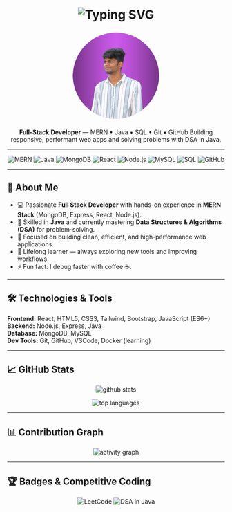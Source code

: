 <!-- HERO / HEADER -->
<h1 align="center">
  <img src="https://readme-typing-svg.herokuapp.com?font=Fira+Code&size=28&pause=1000&color=36BCF7&center=true&vCenter=true&width=500&lines=I+am+Sathish;MERN+Stack+Developer;Java+Developer;SQL+Developer;Thank+You" alt="Typing SVG" />
</h1>

<p align="center">
  <img src="sathish-1.png" 
       alt="Sathish" 
       width="200" 
       style="border-radius:50%; border: 5px solid transparent; animation: spin 4s linear infinite, glow 2s ease-in-out infinite;">
</p>


<p align="center">
  <strong>Full-Stack Developer</strong> — MERN • Java • SQL • Git • GitHub  
  Building responsive, performant web apps and solving problems with DSA in Java.
</p>

---

<!-- BADGES -->
<p align="center">
  <img alt="MERN" src="https://img.shields.io/badge/MERN-Stack-4DB33D?style=flat&logo=mern" />
  <img alt="Java" src="https://img.shields.io/badge/Java-ED8B00?style=flat&logo=java&logoColor=white" />
  <img alt="MongoDB" src="https://img.shields.io/badge/MongoDB-47A248?style=flat&logo=mongodb&logoColor=white" />
  <img alt="React" src="https://img.shields.io/badge/React-61DAFB?style=flat&logo=react&logoColor=black" />
  <img alt="Node.js" src="https://img.shields.io/badge/Node.js-339933?style=flat&logo=node.js&logoColor=white" />
  <img alt="MySQL" src="https://img.shields.io/badge/MySQL-4479A1?style=flat&logo=mysql&logoColor=white" />
  <img alt="SQL" src="https://img.shields.io/badge/SQL-003B57?style=flat&logo=sqlite&logoColor=white" />
  <img alt="GitHub" src="https://img.shields.io/badge/GitHub-181717?style=flat&logo=github&logoColor=white" />
</p>

---

## 📌 About Me
- 💻 Passionate **Full Stack Developer** with hands-on experience in **MERN Stack** (MongoDB, Express, React, Node.js).
- 🔹 Skilled in **Java** and currently mastering **Data Structures & Algorithms (DSA)** for problem-solving.
- 🚀 Focused on building clean, efficient, and high-performance web applications.
- 🌱 Lifelong learner — always exploring new tools and improving workflows.
- ⚡ Fun fact: I debug faster with coffee ☕.

---

## 🛠️ Technologies & Tools
**Frontend:** React, HTML5, CSS3, Tailwind, Bootstrap, JavaScript (ES6+)  
**Backend:** Node.js, Express, Java  
**Database:** MongoDB, MySQL  
**Dev Tools:** Git, GitHub, VSCode, Docker (learning)  

---

## 📈 GitHub Stats
<p align="center">
  <img src="https://github-readme-stats.vercel.app/api?username=Vsathish2002&show_icons=true&theme=radical" alt="github stats" />
</p>
<p align="center">
  <img src="https://github-readme-stats.vercel.app/api/top-langs/?username=Vsathish2002&layout=compact&theme=radical" alt="top languages" />
</p>

---

## 📊 Contribution Graph
<p align="center">
  <img src="https://github-readme-activity-graph.vercel.app/graph?username=Vsathish2002&theme=react-dark" alt="activity graph" />
</p>

---

## 🏆 Badges & Competitive Coding
<p align="center">
  <img src="https://img.shields.io/badge/LeetCode-Profile-orange?style=for-the-badge&logo=leetcode" alt="LeetCode" />
  <img src="https://img.shields.io/badge/DSA-Java-blue?style=for-the-badge&logo=java" alt="DSA in Java" />
</p>
